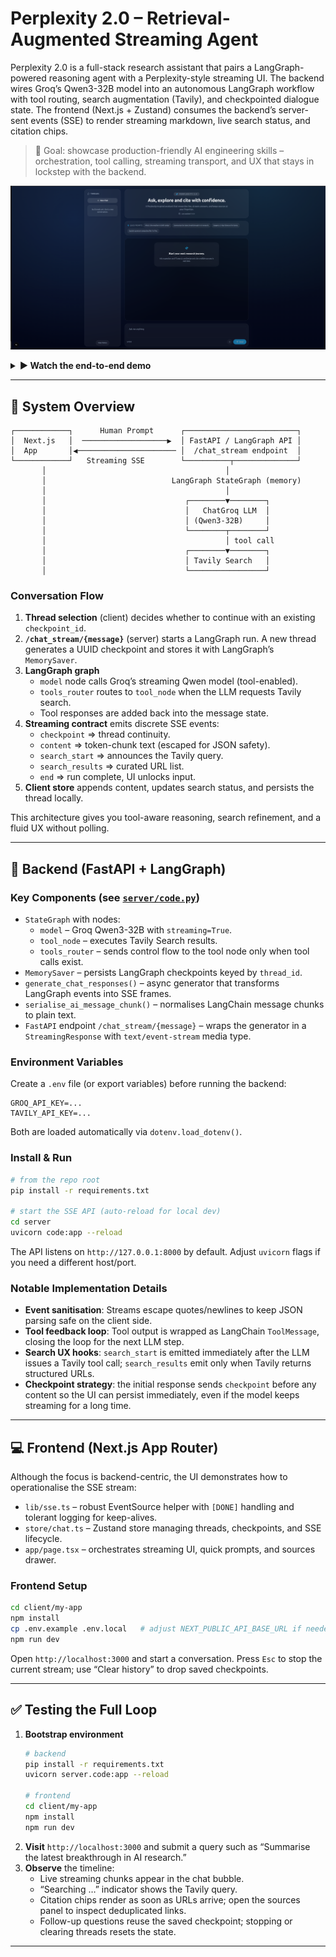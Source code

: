 # Perplexity 2.0 – Retrieval-Augmented Streaming Agent

Perplexity 2.0 is a full-stack research assistant that pairs a LangGraph-powered reasoning agent with a Perplexity-style streaming UI. The backend wires Groq’s Qwen3-32B model into an autonomous LangGraph workflow with tool routing, search augmentation (Tavily), and checkpointed dialogue state. The frontend (Next.js + Zustand) consumes the backend’s server-sent events (SSE) to render streaming markdown, live search status, and citation chips.

> 🎯 Goal: showcase production-friendly AI engineering skills – orchestration, tool calling, streaming transport, and UX that stays in lockstep with the backend.

![Interface preview](docs/ui-preview.png)

<details>
<summary><strong>▶ Watch the end-to-end demo</strong></summary>

<video src="docs/demo.gif" controls width="100%" preload="metadata"></video>



</details>

---

## 🧠 System Overview

```
┌────────────┐      Human Prompt      ┌─────────────────────────┐
│  Next.js   │  ───────────────────▶  │ FastAPI / LangGraph API │
│  App       │◀────────────────────── │  /chat_stream endpoint  │
└────────────┘   Streaming SSE        └──────────┬──────────────┘
       │                                        │
       │                            LangGraph StateGraph (memory)
       │                                        │
       │                               ┌────────▼────────┐
       │                               │   ChatGroq LLM  │
       │                               │ (Qwen3-32B)     │
       │                               └────────┬────────┘
       │                                        │ tool call
       │                               ┌────────▼────────┐
       │                               │ Tavily Search   │
       │                               └─────────────────┘
```

### Conversation Flow
1. **Thread selection** (client) decides whether to continue with an existing `checkpoint_id`.
2. **`/chat_stream/{message}`** (server) starts a LangGraph run. A new thread generates a UUID checkpoint and stores it with LangGraph’s `MemorySaver`.
3. **LangGraph graph**
   - `model` node calls Groq’s streaming Qwen model (tool-enabled).
   - `tools_router` routes to `tool_node` when the LLM requests Tavily search.
   - Tool responses are added back into the message state.
4. **Streaming contract** emits discrete SSE events:
   - `checkpoint` ⇒ thread continuity.
   - `content` ⇒ token-chunk text (escaped for JSON safety).
   - `search_start` ⇒ announces the Tavily query.
   - `search_results` ⇒ curated URL list.
   - `end` ⇒ run complete, UI unlocks input.
5. **Client store** appends content, updates search status, and persists the thread locally.

This architecture gives you tool-aware reasoning, search refinement, and a fluid UX without polling.

---

## 🧰 Backend (FastAPI + LangGraph)

### Key Components (see [`server/code.py`](server/code.py))
- `StateGraph` with nodes:
  - `model` – Groq Qwen3-32B with `streaming=True`.
  - `tool_node` – executes Tavily Search results.
  - `tools_router` – sends control flow to the tool node only when tool calls exist.
- `MemorySaver` – persists LangGraph checkpoints keyed by `thread_id`.
- `generate_chat_responses()` – async generator that transforms LangGraph events into SSE frames.
- `serialise_ai_message_chunk()` – normalises LangChain message chunks to plain text.
- `FastAPI` endpoint `/chat_stream/{message}` – wraps the generator in a `StreamingResponse` with `text/event-stream` media type.

### Environment Variables
Create a `.env` file (or export variables) before running the backend:

```env
GROQ_API_KEY=...
TAVILY_API_KEY=...
```

Both are loaded automatically via `dotenv.load_dotenv()`.

### Install & Run

```bash
# from the repo root
pip install -r requirements.txt

# start the SSE API (auto-reload for local dev)
cd server
uvicorn code:app --reload
```

The API listens on `http://127.0.0.1:8000` by default. Adjust `uvicorn` flags if you need a different host/port.

### Notable Implementation Details
- **Event sanitisation**: Streams escape quotes/newlines to keep JSON parsing safe on the client side.
- **Tool feedback loop**: Tool output is wrapped as LangChain `ToolMessage`, closing the loop for the next LLM step.
- **Search UX hooks**: `search_start` is emitted immediately after the LLM issues a Tavily tool call; `search_results` emit only when Tavily returns structured URLs.
- **Checkpoint strategy**: the initial response sends `checkpoint` before any content so the UI can persist immediately, even if the model keeps streaming for a long time.

---

## 💻 Frontend (Next.js App Router)

Although the focus is backend-centric, the UI demonstrates how to operationalise the SSE stream:

- `lib/sse.ts` – robust EventSource helper with `[DONE]` handling and tolerant logging for keep-alives.
- `store/chat.ts` – Zustand store managing threads, checkpoints, and SSE lifecycle.
- `app/page.tsx` – orchestrates streaming UI, quick prompts, and sources drawer.

### Frontend Setup

```bash
cd client/my-app
npm install
cp .env.example .env.local   # adjust NEXT_PUBLIC_API_BASE_URL if needed
npm run dev
```

Open `http://localhost:3000` and start a conversation. Press `Esc` to stop the current stream; use “Clear history” to drop saved checkpoints.

---

## ✅ Testing the Full Loop

1. **Bootstrap environment**
   ```bash
   # backend
   pip install -r requirements.txt
   uvicorn server.code:app --reload

   # frontend
   cd client/my-app
   npm install
   npm run dev
   ```
2. **Visit** `http://localhost:3000` and submit a query such as “Summarise the latest breakthrough in AI research.”
3. **Observe** the timeline:
   - Live streaming chunks appear in the chat bubble.
   - “Searching …” indicator shows the Tavily query.
   - Citation chips render as soon as URLs arrive; open the sources panel to inspect deduplicated links.
   - Follow-up questions reuse the saved checkpoint; stopping or clearing threads resets the state.

---

